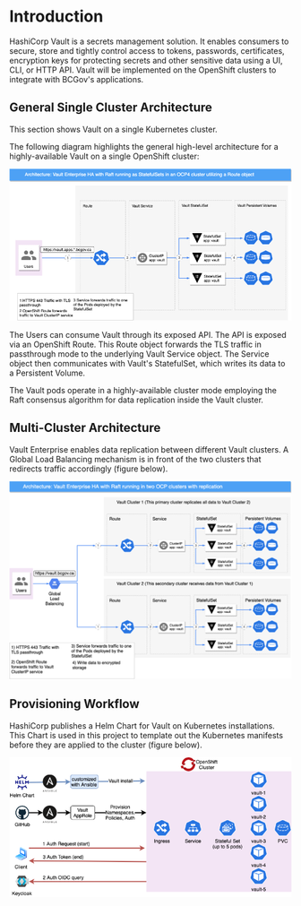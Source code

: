 # Introduction

HashiCorp Vault is a secrets management solution.
It enables consumers to secure, store and tightly control access to tokens, passwords, certificates, encryption keys for protecting secrets and other sensitive data using a UI, CLI, or HTTP API.
Vault will be implemented on the OpenShift clusters to integrate with BCGov's applications.

## General Single Cluster Architecture

This section shows Vault on a single Kubernetes cluster.

The following diagram highlights the general high-level architecture for a highly-available Vault on a single OpenShift cluster:

!["High-level architecture for a highly-available Vault on a single OpenShift cluster"](./assets/images/vault-high-level-architecture-single-cluster.png "High-level architecture for a highly-available Vault on a single OpenShift cluster")

The Users can consume Vault through its exposed API.
The API is exposed via an OpenShift Route.
This Route object forwards the TLS traffic in passthrough mode to the underlying Vault Service object.
The Service object then communicates with Vault's StatefulSet, which writes its data to a Persistent Volume.

The Vault pods operate in a highly-available cluster mode employing the Raft consensus algorithm for data replication inside the Vault cluster.

## Multi-Cluster Architecture

Vault Enterprise enables data replication between different Vault clusters.
A Global Load Balancing mechanism is in front of the two clusters that redirects traffic accordingly (figure below).

!["High-level architecture for a highly-available Vault on two OpenShift clusters"](./assets/images/vault-high-level-architecture-multi-cluster.png "High-level architecture for a highly-available Vault on two OpenShift clusters")

## Provisioning Workflow

HashiCorp publishes a Helm Chart for Vault on Kubernetes installations.
This Chart is used in this project to template out the Kubernetes manifests before they are applied
to the cluster (figure below).

!["Vault provisioning workflow with Ansible"](./assets/images/vault-mvp-workflow-ocp.png "Vault provisioning workflow with Ansible")
